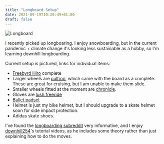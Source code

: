 ```yaml
---
title: "Longboard Setup"
date: 2021-09-19T10:20:49+01:00
draft: false
---
```


![Longboard](/longboard.jpg)

I recently picked up longboaring. I enjoy snowboarding, but in the current pandemic + climate change it's looking less sustainable as a hobby, so I'm learning downhill longboarding.

Current setup is pictured, links for individual items:

* [Freebyrd Hiro](https://lushlongboards.com/buy/freebyrd-hiro/) complete
* Larger wheels are [cultron](https://shop.lushlongboards.com/collections/wheels/products/cult-wheels-cultron-74mm-white), which came with the board as a complete. These are great for cruising, but I am unable to make them slide.
* Smaller wheels fitted at the moment are [chronicle](https://shop.lushlongboards.com/collections/wheels/products/cult-wheels-chronicle-65mm-white).
* Gloves are [lush freeride](https://shop.lushlongboards.com/collections/gloves/products/freeride-gloves)
* [Bullet padset](https://vandemlongboardshop.co.uk/products/bullet-combo-standard-padset-adult)
* Helmet is just my bike helmet, but I should upgrade to a skate helmet soon for side impact protection.
* Adidas skate shoes.

I've found the [longboarding subreddit](https://www.reddit.com/r/longboarding/) very informative, and I enjoy [downhill254](https://downhill254.com/)'s tutorial videos, as he includes some theory rather than just explaining how to do the moves.
